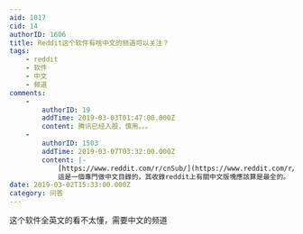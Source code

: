 ```yaml
---
aid: 1017
cid: 14
authorID: 1606
title: Reddit这个软件有啥中文的频道可以关注？
tags:
    - reddit
    - 软件
    - 中文
    - 频道
comments:
    -
        authorID: 19
        addTime: 2019-03-03T01:47:00.000Z
        content: 腾讯已经入股，慎用。。。
    -
        authorID: 1503
        addTime: 2019-03-07T03:32:00.000Z
        content: |-
            [https://www.reddit.com/r/cnSub/](https://www.reddit.com/r/cnSub/)  
            這是一個專門做中文目錄的，其收錄reddit上有關中文版塊應該算是最全的。
date: 2019-03-02T15:33:00.000Z
category: 问答
---
```


这个软件全英文的看不太懂，需要中文的频道
